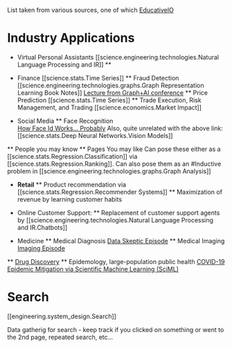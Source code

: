 
List taken from various sources, one of which [EducativeIO](educative.io)

# Industry Applications
* Virtual Personal Assistants [[science.engineering.technologies.Natural Language Processing and IR]]
**
* Finance [[science.stats.Time Series]]
** Fraud Detection [[science.engineering.technologies.graphs.Graph Representation Learning Book Notes]] 
[Lecture from Graph+AI conference](https://info.tigergraph.com/graph-ai-summit-spring-2021-machine-learning-for-fraud-detection-with-graph)
** Price Prediction [[science.stats.Time Series]]
** Trade Execution, Risk Management, and Trading [[science.economics.Market Impact]]


* Social Media
** Face Recognition  
[How Face Id Works... Probably](https://www.youtube.com/watch?v=mwTaISbA87A&t=511s&ab_channel=Computerphile)
Also, quite unrelated with the above link:
[[science.stats.Deep Neural Networks.Vision Models]]

** People you may know
** Pages You may like
Can pose these either as a [[science.stats.Regression.Classification]] via 
[[science.stats.Regression.Ranking]].
Can also pose them as an #Inductive problem in [[science.engineering.technologies.graphs.Graph Analysis]]

* **Retail**
 ** Product recommendation via [[science.stats.Regression.Recommender Systems]]
 ** Maximization of revenue by learning customer habits

* Online Customer Support:
 ** Replacement of customer support agents by [[science.engineering.technologies.Natural Language Processing and IR.Chatbots]]

 * Medicine
 ** Medical Diagnosis [Data Skeptic Episode](https://dataskeptic.com/blog/episodes/2017/doctor-ai)
 ** Medical Imaging [Imaging Episode](https://dataskeptic.com/blog/episodes/2018/medical-imaging-training-techniques)

 ** [Drug Discovery](https://www.youtube.com/watch?v=fzSL7MWfXtQ)
 ** Epidemology, large-population public health
  [COVID-19 Epidemic Mitigation via Scientific Machine Learning (SciML)
](https://www.youtube.com/watch?v=jMhPZFZ0yvE&t=162s&ab_channel=ChristopherRackauckas)


# Search
[[engineering.system_design.Search]]

Data gatherig for search - keep track if you clicked on something 
or went to the 2nd page, repeated search, etc...





